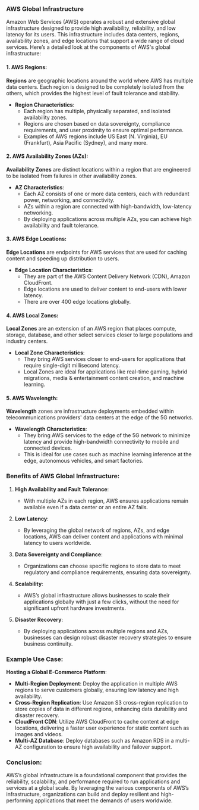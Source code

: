 ### AWS Global Infrastructure

Amazon Web Services (AWS) operates a robust and extensive global infrastructure designed to provide high availability, reliability, and low latency for its users. This infrastructure includes data centers, regions, availability zones, and edge locations that support a wide range of cloud services. Here’s a detailed look at the components of AWS's global infrastructure:

#### 1. AWS Regions:

**Regions** are geographic locations around the world where AWS has multiple data centers. Each region is designed to be completely isolated from the others, which provides the highest level of fault tolerance and stability.

- **Region Characteristics**:
  - Each region has multiple, physically separated, and isolated availability zones.
  - Regions are chosen based on data sovereignty, compliance requirements, and user proximity to ensure optimal performance.
  - Examples of AWS regions include US East (N. Virginia), EU (Frankfurt), Asia Pacific (Sydney), and many more.

#### 2. AWS Availability Zones (AZs):

**Availability Zones** are distinct locations within a region that are engineered to be isolated from failures in other availability zones.

- **AZ Characteristics**:
  - Each AZ consists of one or more data centers, each with redundant power, networking, and connectivity.
  - AZs within a region are connected with high-bandwidth, low-latency networking.
  - By deploying applications across multiple AZs, you can achieve high availability and fault tolerance.

#### 3. AWS Edge Locations:

**Edge Locations** are endpoints for AWS services that are used for caching content and speeding up distribution to users.

- **Edge Location Characteristics**:
  - They are part of the AWS Content Delivery Network (CDN), Amazon CloudFront.
  - Edge locations are used to deliver content to end-users with lower latency.
  - There are over 400 edge locations globally.

#### 4. AWS Local Zones:

**Local Zones** are an extension of an AWS region that places compute, storage, database, and other select services closer to large populations and industry centers.

- **Local Zone Characteristics**:
  - They bring AWS services closer to end-users for applications that require single-digit millisecond latency.
  - Local Zones are ideal for applications like real-time gaming, hybrid migrations, media & entertainment content creation, and machine learning.

#### 5. AWS Wavelength:

**Wavelength** zones are infrastructure deployments embedded within telecommunications providers' data centers at the edge of the 5G networks.

- **Wavelength Characteristics**:
  - They bring AWS services to the edge of the 5G network to minimize latency and provide high-bandwidth connectivity to mobile and connected devices.
  - This is ideal for use cases such as machine learning inference at the edge, autonomous vehicles, and smart factories.

### Benefits of AWS Global Infrastructure:

1. **High Availability and Fault Tolerance**:
   - With multiple AZs in each region, AWS ensures applications remain available even if a data center or an entire AZ fails.

2. **Low Latency**:
   - By leveraging the global network of regions, AZs, and edge locations, AWS can deliver content and applications with minimal latency to users worldwide.

3. **Data Sovereignty and Compliance**:
   - Organizations can choose specific regions to store data to meet regulatory and compliance requirements, ensuring data sovereignty.

4. **Scalability**:
   - AWS’s global infrastructure allows businesses to scale their applications globally with just a few clicks, without the need for significant upfront hardware investments.

5. **Disaster Recovery**:
   - By deploying applications across multiple regions and AZs, businesses can design robust disaster recovery strategies to ensure business continuity.

### Example Use Case:

**Hosting a Global E-Commerce Platform**:
- **Multi-Region Deployment**: Deploy the application in multiple AWS regions to serve customers globally, ensuring low latency and high availability.
- **Cross-Region Replication**: Use Amazon S3 cross-region replication to store copies of data in different regions, enhancing data durability and disaster recovery.
- **CloudFront CDN**: Utilize AWS CloudFront to cache content at edge locations, delivering a faster user experience for static content such as images and videos.
- **Multi-AZ Database**: Deploy databases such as Amazon RDS in a multi-AZ configuration to ensure high availability and failover support.

### Conclusion:

AWS’s global infrastructure is a foundational component that provides the reliability, scalability, and performance required to run applications and services at a global scale. By leveraging the various components of AWS’s infrastructure, organizations can build and deploy resilient and high-performing applications that meet the demands of users worldwide.
